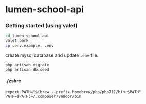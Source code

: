 # lumen-school-api

### Getting started (using valet)

```bash
cd lumen-school-api
valet park
cp .env.example. .env
```

create mysql database and update `.env` file. 

```bash
php artisan migrate
php artisan db:seed
```

#### ./zshrc
```
export PATH="$(brew --prefix homebrew/php/php71)/bin:$PATH"
PATH=$PATH:~/.composer/vendor/bin
```
